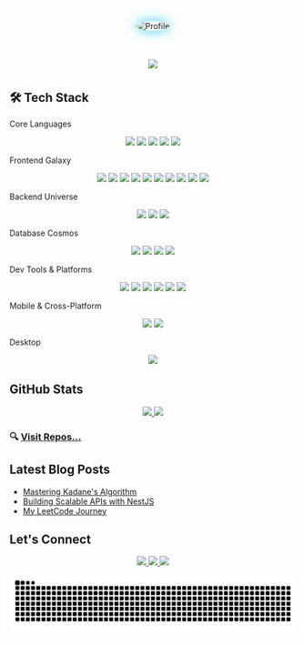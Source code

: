 
<div align="center">
  <img src="https://avatars.githubusercontent.com/u/117673483?s=400&u=66da47391b7ca9d016353b163b4d4256db1ec7eb&v=4" alt="Profile" width="250" style="border-radius:50%; box-shadow: 0 0 20px #22D3EE;"/>
</div>



<h1 align="center">
    <img src="https://readme-typing-svg.herokuapp.com/?font=Fira+Code&size=35&pause=500&color=22D3EE&center=true&vCenter=true&width=600&height=70&duration=3000&lines=Hello+✌️;I'm;Kamran+Hossain+Topu;Full+Stack+Web+Developer;MERN+Stack+Specialist;DSA+Enthusiast;Problem+Solver" />
</h1>


## 🛠️ Tech Stack

 Core Languages
<p align="center">
  <img src="https://img.shields.io/badge/JavaScript-F7DF1E?style=for-the-badge&logo=javascript&logoColor=black" />
  <img src="https://img.shields.io/badge/TypeScript-3178C6?style=for-the-badge&logo=typescript&logoColor=white" />
  <img src="https://img.shields.io/badge/Java-007396?style=for-the-badge&logo=java&logoColor=red" />
  <img src="https://img.shields.io/badge/C-00599C?style=for-the-badge&logo=c%2B%2B&logoColor=white" />
  <img src="https://img.shields.io/badge/C++-00599C?style=for-the-badge&logo=c&logoColor=white" />
</p>

 Frontend Galaxy
<p align="center">
  <img src="https://img.shields.io/badge/React-61DAFB?style=for-the-badge&logo=react&logoColor=black" />
  <img src="https://img.shields.io/badge/Next.js-000000?style=for-the-badge&logo=nextdotjs&logoColor=white" />
  <img src="https://img.shields.io/badge/HTML5-E34F26?style=for-the-badge&logo=html5&logoColor=white" />
  <img src="https://img.shields.io/badge/CSS3-1572B6?style=for-the-badge&logo=css3&logoColor=white" />
  <img src="https://img.shields.io/badge/Tailwind_CSS-06B6D4?style=for-the-badge&logo=tailwindcss&logoColor=white" />
  <img src="https://img.shields.io/badge/Bootstrap-7952B3?style=for-the-badge&logo=bootstrap&logoColor=white" />
  <img src="https://img.shields.io/badge/GSAP-88CE02?style=for-the-badge&logo=greensock&logoColor=white" />
  <img src="https://img.shields.io/badge/Three.js-000000?style=for-the-badge&logo=threedotjs&logoColor=white" />
  <img src="https://img.shields.io/badge/Framer_Motion-0055FF?style=for-the-badge&logo=framer&logoColor=white" />
  <img src="https://img.shields.io/badge/Splice-000000?style=for-the-badge&logo=splice&logoColor=white" />
</p>

 Backend Universe
<p align="center">
  <img src="https://img.shields.io/badge/Node.js-339933?style=for-the-badge&logo=nodedotjs&logoColor=white" />
  <img src="https://img.shields.io/badge/Express-000000?style=for-the-badge&logo=express&logoColor=white" />
  <img src="https://img.shields.io/badge/NestJS-E0234E?style=for-the-badge&logo=nestjs&logoColor=white" />
</p>

 Database Cosmos
<p align="center">
  <img src="https://img.shields.io/badge/MongoDB-47A248?style=for-the-badge&logo=mongodb&logoColor=white" />
  <img src="https://img.shields.io/badge/Prisma-2D3748?style=for-the-badge&logo=prisma&logoColor=white" />
  <img src="https://img.shields.io/badge/PostgreSQL-4169E1?style=for-the-badge&logo=postgresql&logoColor=white" />
  <img src="https://img.shields.io/badge/MySQL-4479A1?style=for-the-badge&logo=mysql&logoColor=white" />
</p>

 Dev Tools & Platforms
<p align="center">
  <img src="https://img.shields.io/badge/Git-F05032?style=for-the-badge&logo=git&logoColor=white" />
  <img src="https://img.shields.io/badge/GitHub-181717?style=for-the-badge&logo=github&logoColor=white" />
  <img src="https://img.shields.io/badge/Docker-2496ED?style=for-the-badge&logo=docker&logoColor=white" />
  <img src="https://img.shields.io/badge/CI/CD-FF6C37?style=for-the-badge&logo=githubactions&logoColor=white" />
  <img src="https://img.shields.io/badge/Postman-FF6C37?style=for-the-badge&logo=postman&logoColor=white" />
  <img src="https://img.shields.io/badge/Linux-FCC624?style=for-the-badge&logo=linux&logoColor=black" />
</p>

 Mobile & Cross-Platform
<p align="center">
  <img src="https://img.shields.io/badge/Flutter-02569B?style=for-the-badge&logo=flutter&logoColor=white" />
  <img src="https://img.shields.io/badge/Android_Studio-3DDC84?style=for-the-badge&logo=androidstudio&logoColor=white" />
</p>

 Desktop
<p align="center">
  <img src="https://img.shields.io/badge/Electron-47848F?style=for-the-badge&logo=electron&logoColor=white" />
</p>



## GitHub Stats
<div align="center">
  <a href="https://github.com/MuhammadTopu">
    <img height="180em" src="https://github-readme-stats.vercel.app/api?username=MuhammadTopu&show_icons=true&theme=radical&include_all_commits=true&count_private=true" />
    <img height="180em" src="https://github-readme-stats.vercel.app/api/top-langs/?username=MuhammadTopu&layout=compact&langs_count=8&theme=radical" />
  </a>
</div>




### 🔍 [Visit Repos...](https://github.com/MuhammadTopu?tab=repositories)

## Latest Blog Posts
- [Mastering Kadane's Algorithm](https://leetcode.com/problems/maximum-subarray/solutions/5056886/kadanes-algorithm-on/)
- [Building Scalable APIs with NestJS](https://www.linkedin.com/posts/kamranhossaintopu_apnacollege-fullstackwebdevelopment-activity-7128771470201131008-eQYY)
- [My LeetCode Journey](https://leetcode.com/Kamran_Hossain_Topu/)

## Let's Connect
<p align="center">
  <a href="https://www.linkedin.com/in/kamranhossaintopu/">
    <img src="https://img.shields.io/badge/LinkedIn-0077B5?style=for-the-badge&logo=linkedin&logoColor=white" />
  </a>
  <a href="mailto:hossainarman953@gmail.com">
    <img src="https://img.shields.io/badge/Gmail-D14836?style=for-the-badge&logo=gmail&logoColor=white" />
  </a>
  <a href="https://leetcode.com/Kamran_Hossain_Topu/">
    <img src="https://img.shields.io/badge/-LeetCode-FFA116?style=for-the-badge&logo=LeetCode&logoColor=black" />
  </a>
</p>





<picture>
  <source media="(prefers-color-scheme: dark)" srcset="https://raw.githubusercontent.com/MuhammadTopu/MuhammadTopu/output/github-contribution-grid-snake.svg" />
  <source media="(prefers-color-scheme: light)" srcset="https://raw.githubusercontent.com/MuhammadTopu/MuhammadTopu/output/github-contribution-grid-snake.svg" />
  <img alt="github-snake" src="https://raw.githubusercontent.com/MuhammadTopu/MuhammadTopu/output/github-contribution-grid-snake.svg" />
</picture>

